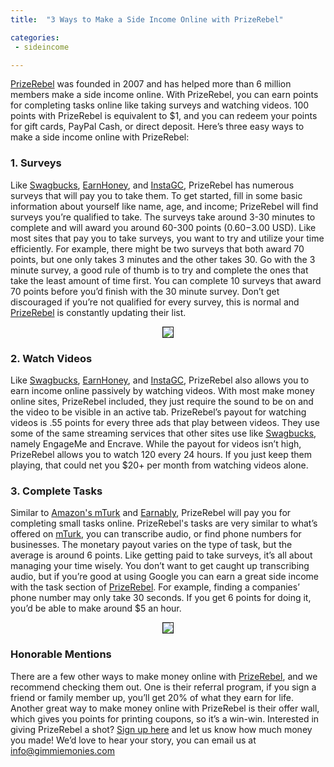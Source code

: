```yaml
---
title:  "3 Ways to Make a Side Income Online with PrizeRebel"

categories: 
 - sideincome

---
```


[PrizeRebel][PrizeRebel] was founded in 2007 and has helped more than 6 million members make a side income online.  With PrizeRebel, you can earn points for completing tasks online like taking surveys and watching videos. 100 points with PrizeRebel is equivalent to $1, and you can redeem your points for gift cards, PayPal Cash, or direct deposit.  Here’s three easy ways to make a side income online with PrizeRebel:

<h3>1. Surveys</h3> 

Like [Swagbucks][Swagbucks], [EarnHoney][EarnHoney], and [InstaGC][InstaGC], PrizeRebel has numerous surveys that will pay you to take them.  To get started, fill in some basic information about yourself like name, age, and income; PrizeRebel will find surveys you’re qualified to take.  The surveys take around 3-30 minutes to complete and will award you around 60-300 points ($0.60-$3.00 USD).  Like most sites that pay you to take surveys, you want to try and utilize your time efficiently.  For example, there might be two surveys that both award 70 points, but one only takes 3 minutes and the other takes 30.  Go with the 3 minute survey, a good rule of thumb is to try and complete the ones that take the least amount of time first.  You can complete 10 surveys that award 70 points before you’d finish with the 30 minute survey.  Don’t get discouraged if you’re not qualified for every survey, this is normal and [PrizeRebel][PrizeRebel] is constantly updating their list.  

<center><a href="https://www.prizerebel.com/index.php?r=7233540"><img src="https://www.prizerebel.com/assets/promotion/banners/pr_banner_wide1.gif" border="1"></a></center>

<h3>2.  Watch Videos</h3> 

Like [Swagbucks][Swagbucks], [EarnHoney][EarnHoney], and [InstaGC][InstaGC], PrizeRebel also allows you to earn income online passively by watching videos.  With most make money online sites, PrizeRebel included, they just require the sound to be on and the video to be visible in an active tab.  PrizeRebel’s payout for watching videos is .55 points for every three ads that play between videos.  They use some of the same streaming services that other sites use like [Swagbucks][Swagbucks], namely EngageMe and Encrave.  While the payout for videos isn’t high, PrizeRebel allows you to watch 120 every 24 hours. If you just keep them playing, that could net you $20+ per month from watching videos alone.  

<h3>3.  Complete Tasks</h3> 

Similar to [Amazon's mTurk][Amazon's mTurk] and [Earnably][Earnably], PrizeRebel will pay you for completing small tasks online.  PrizeRebel's tasks are very similar to what’s offered on [mTurk][mTurk], you can transcribe audio, or find phone numbers for businesses.  The monetary payout varies on the type of task, but the average is around 6 points.  Like getting paid to take surveys, it’s all about managing your time wisely.  You don’t want to get caught up transcribing audio, but if you’re good at using Google you can earn a great side income with the task section of [PrizeRebel][PrizeRebel].  For example, finding a companies’ phone number may only take 30 seconds.  If you get 6 points for doing it, you’d be able to make around $5 an hour.  

<center><a href="https://www.prizerebel.com/index.php?r=7233540"><img src="https://www.prizerebel.com/assets/promotion/banners/pr_banner_wide2.gif" border="1"></a></center>

<h3>Honorable Mentions</h3> 

There are a few other ways to make money online with [PrizeRebel][PrizeRebel], and we recommend checking them out.  One is their referral program, if you sign a friend or family member up, you’ll get 20% of what they earn for life.  Another great way to make money online with PrizeRebel is their offer wall, which gives you points for printing coupons, so it’s a win-win. Interested in giving PrizeRebel a shot?  [Sign up here][Sign up here] and let us know how much money you made!  We’d love to hear your story, you can email us at info@gimmiemonies.com

[PrizeRebel]: https://www.prizerebel.com/index.php?r=7233540
[Sign up here]: https://www.prizerebel.com/index.php?r=7233540
[Swagbucks]: http://gimmiemonies.com/sideincome/2017/08/29/Swagbucks-Review-2017-How-Much-Money-Can-You-Make.html
[EarnHoney]: http://gimmiemonies.com/sideincome/2017/09/20/3-Ways-to-Make-Money-Online-with-EarnHoney.html
[InstaGC]: http://gimmiemonies.com/sideincome/2017/09/03/Five-Easy-Ways-to-Make-a-Side-Income-with-InstaGC.html
[Amazon's mTurk]: http://gimmiemonies.com/sideincome/2017/09/06/Make-Legitimate-Money-Online-with-Amazon-mTurk.html
[mTurk]: http://gimmiemonies.com/sideincome/2017/09/06/Make-Legitimate-Money-Online-with-Amazon-mTurk.html
[Earnably]: http://gimmiemonies.com/sideincome/2017/09/14/5-Ways-to-Make-Money-Online-With-Earnably.html